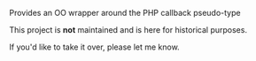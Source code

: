Provides an OO wrapper around the PHP callback pseudo-type

This project is **not** maintained and is here for historical purposes.

If you'd like to take it over, please let me know.



